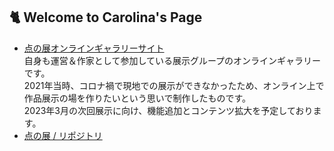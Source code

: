 

## 🐈 Welcome to Carolina's Page

- [点の展オンラインギャラリーサイト](http://www.tennnoten.com/)
<br>自身も運営＆作家として参加している展示グループのオンラインギャラリーです。
<br>2021年当時、コロナ禍で現地での展示ができなかったため、オンライン上で作品展示の場を作りたいという思いで制作したものです。 
<br>2023年3月の次回展示に向け、機能追加とコンテンツ拡大を予定しております。
- [点の展 / リポジトリ](https://github.com/carolina-pon/tennoten)

